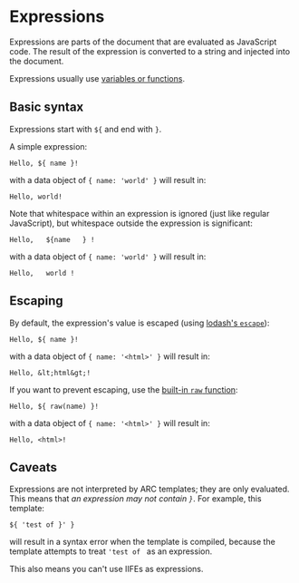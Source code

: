 # Expressions

Expressions are parts of the document that are evaluated as JavaScript code. The result of the expression is converted to a string and injected into the document.

Expressions usually use [variables or functions](identifiers.md).

## Basic syntax

Expressions start with `${` and end with `}`.

A simple expression:

    Hello, ${ name }!
    
with a data object of `{ name: 'world' }` will result in:

    Hello, world!

Note that whitespace within an expression is ignored (just like regular JavaScript), but whitespace outside the expression is significant:

    Hello,   ${name   } !
    
with a data object of `{ name: 'world' }` will result in:

    Hello,   world !

## Escaping

By default, the expression's value is escaped (using [lodash's `escape`](https://lodash.com/docs#escape)):
 
    Hello, ${ name }!
    
with a data object of `{ name: '<html>' }` will result in:

    Hello, &lt;html&gt;!
    
If you want to prevent escaping, use the [built-in `raw` function](identifiers.md#raw):

    Hello, ${ raw(name) }!
    
with a data object of `{ name: '<html>' }` will result in:

    Hello, <html>!

## Caveats

Expressions are not interpreted by ARC templates; they are only evaluated. This means that *an expression may not contain `}`*. For example, this template:

    ${ 'test of }' }
    
will result in a syntax error when the template is compiled, because the template attempts to treat `'test of ` as an expression.

This also means you can't use IIFEs as expressions.